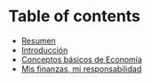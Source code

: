 # Table of contents

* [Resumen](README.md)
* [Introducción](introduccion.md)
* [Conceptos básicos de Economía](conceptos_basicos-sistema-economico.md)
* [Mis finanzas, mi responsabilidad](mis-finanzas-mi-responsabilidad.md)
